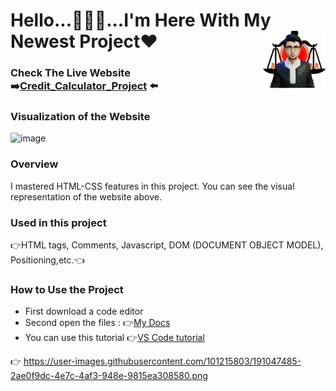 # Hello...🙋🏻‍♂️...I'm Here With My Newest Project❤<img align="right" src="https://github.com/Muka6363/PROJELER_MK/blob/main/Images/avatar_2-removebg-preview.png"  width="100px">
### Check The Live Website :arrow_right:[Credit_Calculator_Project](https://muka6363.github.io/PROJELER_MK/19.My_Todo_List-2/index.html) :arrow_left:
### Visualization of the Website
![image](https://user-images.githubusercontent.com/101215803/191047485-2ae0f9dc-4e7c-4af3-948e-9815ea308580.png)




### Overview
I mastered HTML-CSS features in this project. You can see the visual representation of the website above.
### Used in this project
:point_right:HTML tags, Comments, Javascript, DOM (DOCUMENT OBJECT MODEL), Positioning,etc.:point_left:
### How to Use the Project
+ First download a code editor
+ Second open the files : :point_right:[My Docs](https://muka6363.github.io/PROJELER_MK/19.My_Todo_List-2/index.html)
+ You can use this tutorial :point_right:[VS Code tutorial](https://www.youtube.com/watch?v=fJEbVCrEMSE)

:point_right: https://user-images.githubusercontent.com/101215803/191047485-2ae0f9dc-4e7c-4af3-948e-9815ea308580.png
